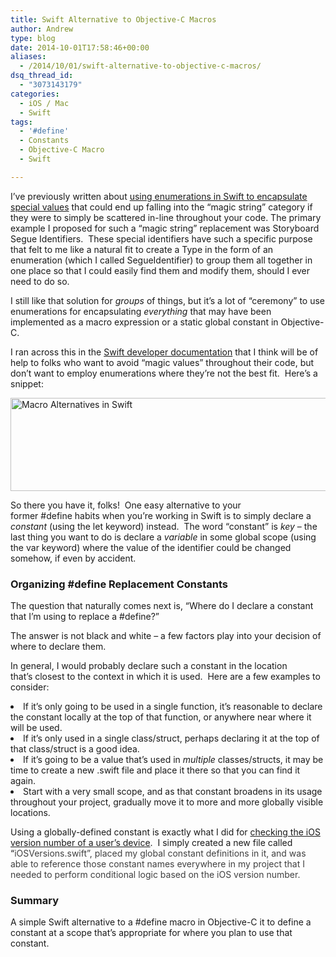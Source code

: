 ```yaml
---
title: Swift Alternative to Objective-C Macros
author: Andrew
type: blog
date: 2014-10-01T17:58:46+00:00
aliases:
  - /2014/10/01/swift-alternative-to-objective-c-macros/
dsq_thread_id:
  - "3073143179"
categories:
  - iOS / Mac
  - Swift
tags:
  - '#define'
  - Constants
  - Objective-C Macro
  - Swift

---
```

I&#8217;ve previously written about <a title="Replace Magic Strings with Enumerations in Swift" href="http://www.andrewcbancroft.com/2014/09/02/replace-magic-strings-with-enumerations-in-swift/" target="_blank">using enumerations in Swift to encapsulate special values</a> that could end up falling into the &#8220;magic string&#8221; category if they were to simply be scattered in-line throughout your code. The primary example I proposed for such a &#8220;magic string&#8221; replacement was Storyboard Segue Identifiers.  These special identifiers have such a specific purpose that felt to me like a natural fit to create a Type in the form of an enumeration (which I called SegueIdentifier) to group them all together in one place so that I could easily find them and modify them, should I ever need to do so.

I still like that solution for _groups_ of things, but it&#8217;s a lot of &#8220;ceremony&#8221; to use enumerations for encapsulating _everything_ that may have been implemented as a macro expression or a static global constant in Objective-C.

I ran across this in the <a title="Apple Developer Documentation - Using Swift with Cocoa and Objective-C" href="https://developer.apple.com/library/ios/documentation/swift/conceptual/buildingcocoaapps/InteractingWithCAPIs.html#//apple_ref/doc/uid/TP40014216-CH8-XID_19" target="_blank">Swift developer documentation</a> that I think will be of help to folks who want to avoid &#8220;magic values&#8221; throughout their code, but don&#8217;t want to employ enumerations where they&#8217;re not the best fit.  Here&#8217;s a snippet:

[<img class="alignnone size-full wp-image-5231" src="http://www.andrewcbancroft.com/wp-content/uploads/2014/09/Macro-Alternatives-in-Swift.png" alt="Macro Alternatives in Swift" width="705" height="149" srcset="https://www.andrewcbancroft.com/wp-content/uploads/2014/09/Macro-Alternatives-in-Swift.png 705w, https://www.andrewcbancroft.com/wp-content/uploads/2014/09/Macro-Alternatives-in-Swift-300x63.png 300w" sizes="(max-width: 705px) 100vw, 705px" />][1]

So there you have it, folks!  One easy alternative to your former <span class="lang:objc decode:true  crayon-inline ">#define</span> habits when you&#8217;re working in Swift is to simply declare a _constant_ (using the <span class="lang:swift decode:true  crayon-inline">let</span> keyword) instead.  The word &#8220;constant&#8221; is _key_ &#8211; the last thing you want to do is declare a _variable_ in some global scope (using the <span class="lang:swift decode:true  crayon-inline ">var</span> keyword) where the value of the identifier could be changed somehow, if even by accident.

### Organizing #define Replacement Constants

The question that naturally comes next is, &#8220;Where do I declare a constant that I&#8217;m using to replace a #define?&#8221;

The answer is not black and white &#8211; a few factors play into your decision of where to declare them.

In general, I would probably declare such a constant in the location that&#8217;s closest to the context in which it is used.  Here are a few examples to consider:

<li style="text-align: left;">
  If it&#8217;s only going to be used in a single function, it&#8217;s reasonable to declare the constant locally at the top of that function, or anywhere near where it will be used.
</li>
<li style="text-align: left;">
  If it&#8217;s only used in a single class/struct, perhaps declaring it at the top of that class/struct is a good idea.
</li>
<li style="text-align: left;">
  If it&#8217;s going to be a value that&#8217;s used in <em>multiple</em> classes/structs, it may be time to create a new .swift file and place it there so that you can find it again.
</li>
<li style="text-align: left;">
  Start with a very small scope, and as that constant broadens in its usage throughout your project, gradually move it to more and more globally visible locations.
</li>

Using a globally-defined constant is exactly what I did for <a title="Swift iOS Version Checking" href="http://www.andrewcbancroft.com/2014/09/17/swift-ios-version-check/" target="_blank">checking the iOS version number of a user&#8217;s device</a>.  I simply created a new file called &#8220;<span style="color: #404040;">iOSVersions.swift&#8221;, placed my global constant definitions in it, and was able to reference those constant names everywhere in my project that I needed to perform conditional logic based on the iOS version number.  </span>

### Summary

A simple Swift alternative to a <span class="lang:objc decode:true  crayon-inline ">#define</span> macro in Objective-C it to define a constant at a scope that&#8217;s appropriate for where you plan to use that constant.

 [1]: http://www.andrewcbancroft.com/wp-content/uploads/2014/09/Macro-Alternatives-in-Swift.png